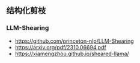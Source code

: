 




## 结构化剪枝


### LLM-Shearing

- https://github.com/princeton-nlp/LLM-Shearing
- https://arxiv.org/pdf/2310.06694.pdf
- https://xiamengzhou.github.io/sheared-llama/